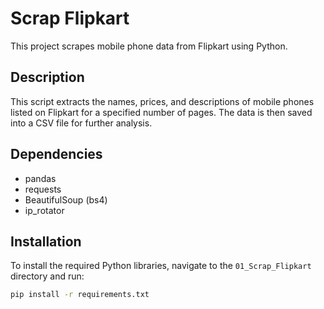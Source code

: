 # Scrap Flipkart

This project scrapes mobile phone data from Flipkart using Python.

## Description

This script extracts the names, prices, and descriptions of mobile phones listed on Flipkart for a specified number of pages. The data is then saved into a CSV file for further analysis.

## Dependencies

- pandas
- requests
- BeautifulSoup (bs4)
- ip_rotator

## Installation

To install the required Python libraries, navigate to the `01_Scrap_Flipkart` directory and run:

```bash
pip install -r requirements.txt

